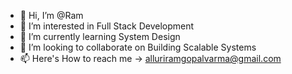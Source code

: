 - 👋 Hi, I’m @Ram
- 👀 I’m interested in Full Stack Development
- 🌱 I’m currently learning System Design
- 💞️ I’m looking to collaborate on Building Scalable Systems
- 📫 Here's How to reach me -> alluriramgopalvarma@gmail.com

<!---
alluriramgopalvarma/alluriramgopalvarma is a ✨ special ✨ repository because its `README.md` (this file) appears on your GitHub profile.
You can click the Preview link to take a look at your changes.
--->
